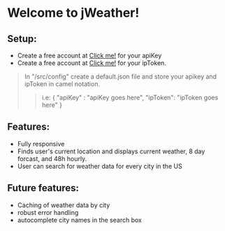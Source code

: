 # Welcome to jWeather!

## Setup:

- Create a free account at [Click me!](https://openweathermap.org/) for your apiKey
- Create a free account at [Click me!](https://ipinfo.io/) for your ipToken.

> In "/src/config" create a default.json file and store your apikey and ipToken in camel notation.
>
> > i.e:
> > {
> > "apiKey" : "apiKey goes here",
> > "ipToken": "ipToken goes here"
> > }

## Features:

- Fully responsive
- Finds user's current location and displays current weather, 8 day forcast, and 48h hourly.
- User can search for weather data for every city in the US

## Future features:

- Caching of weather data by city
- robust error handling
- autocomplete city names in the search box
